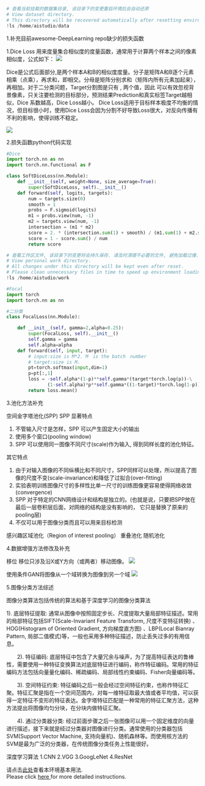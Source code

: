 ```python
# 查看当前挂载的数据集目录, 该目录下的变更重启环境后会自动还原
# View dataset directory. 
# This directory will be recovered automatically after resetting environment. 
!ls /home/aistudio/data
```

1.补充目前awesome-DeepLearning repo缺少的损失函数

1.Dice Loss
用来度量集合相似度的度量函数，通常用于计算两个样本之间的像素相似度，公式如下：
![](https://ai-studio-static-online.cdn.bcebos.com/83912eea711346139835f6ec6fe948bbb26dc0a15c3d4f75ae75923d40ef3eed)


Dice是公式后面部分,是两个样本A和B的相似度度量。分子是矩阵A和B逐个元素相乘（点乘），再求和，即相交。分母是矩阵分别求和（矩阵内所有元素加起来），再相加。对于二分类问题，Target分割图是只有 ,  两个值，因此 可以有效忽视背景像素，只关注要检测的目标部分，预测结果Prediction和真实标签Target越相似，Dice 系数越高，Dice Loss越小。
Dice Loss适用于目标样本极度不均衡的情况，但目标很小时，使用Dice Loss会因为分割不好导致Loss很大，对反向传播有不利的影响，使得训练不稳定。

![](https://ai-studio-static-online.cdn.bcebos.com/103dd435993c43f4ac5cbba6f5d7040dd8ce4f43fdc14b3b8bdfe2a24f3c5e72)


2.损失函数python代码实现


```python
#Dice 
import torch.nn as nn
import torch.nn.functional as F

class SoftDiceLoss(nn.Module):
    def __init__(self, weight=None, size_average=True):
        super(SoftDiceLoss, self).__init__()
    def forward(self, logits, targets):
        num = targets.size(0)
        smooth = 1
        probs = F.sigmoid(logits)
        m1 = probs.view(num, -1)
        m2 = targets.view(num, -1)
        intersection = (m1 * m2)
        score = 2. * (intersection.sum(1) + smooth) / (m1.sum(1) + m2.sum(1) + smooth)
        score = 1 - score.sum() / num
        return score
```


```python
# 查看工作区文件, 该目录下的变更将会持久保存. 请及时清理不必要的文件, 避免加载过慢.
# View personal work directory. 
# All changes under this directory will be kept even after reset. 
# Please clean unnecessary files in time to speed up environment loading. 
!ls /home/aistudio/work
```


```python
#Focal
import torch
import torch.nn as nn

#二分类
class FocalLoss(nn.Module):

    def __init__(self, gamma=2,alpha=0.25):
        super(FocalLoss, self).__init__()
        self.gamma = gamma
        self.alpha=alpha
    def forward(self, input, target):
        # input:size is M*2. M　is the batch　number
        # target:size is M.
        pt=torch.softmax(input,dim=1)
        p=pt[:,1]
        loss = -self.alpha*(1-p)**self.gamma*(target*torch.log(p))-\
               (1-self.alpha)*p**self.gamma*((1-target)*torch.log(1-p))
        return loss.mean()
```

3.池化方法补充

空间金字塔池化(SPP)
SPP 显著特点
1) 不管输入尺寸是怎样，SPP 可以产生固定大小的输出
2) 使用多个窗口(pooling window)
3) SPP 可以使用同一图像不同尺寸(scale)作为输入, 得到同样长度的池化特征。

其它特点
1) 由于对输入图像的不同纵横比和不同尺寸，SPP同样可以处理，所以提高了图像的尺度不变(scale-invariance)和降低了过拟合(over-fitting)
2) 实验表明训练图像尺寸的多样性比单一尺寸的训练图像更容易使得网络收敛(convergence)
3) SPP 对于特定的CNN网络设计和结构是独立的。(也就是说，只要把SPP放在最后一层卷积层后面，对网络的结构是没有影响的， 它只是替换了原来的pooling层)
4) 不仅可以用于图像分类而且可以用来目标检测

感兴趣区域池化（Region of interest pooling）
重叠池化
随机池化

4.数据增强方法修改及补充

移位
移位只涉及沿X或Y方向（或两者）移动图像。
![](https://ai-studio-static-online.cdn.bcebos.com/d95b3b70972a4a689cb481584726d7e57fc22b739f344f12813e3214131f6135)


使用条件GAN将图像从一个域转换为图像到另一个域
![](https://ai-studio-static-online.cdn.bcebos.com/2042dd8cde034ba8b52869de0d3351a488b25673939b4044953b24d29c0e90c8)


5.图像分类方法综述

图像分类算法包括传统的算法和基于深度学习的图像分类算法

1). 底层特征提取: 通常从图像中按照固定步长、尺度提取大量局部特征描述。常用的局部特征包括SIFT(Scale-Invariant Feature Transform, 尺度不变特征转换) 、HOG(Histogram of Oriented Gradient, 方向梯度直方图) 、LBP(Local Bianray Pattern, 局部二值模式)等，一般也采用多种特征描述，防止丢失过多的有用信息。

　　2). 特征编码: 底层特征中包含了大量冗余与噪声，为了提高特征表达的鲁棒性，需要使用一种特征变换算法对底层特征进行编码，称作特征编码。常用的特征编码方法包括向量量化编码、稀疏编码、局部线性约束编码、Fisher向量编码等。

　　3). 空间特征约束: 特征编码之后一般会经过空间特征约束，也称作特征汇聚。特征汇聚是指在一个空间范围内，对每一维特征取最大值或者平均值，可以获得一定特征不变形的特征表达。金字塔特征匹配是一种常用的特征汇聚方法，这种方法提出将图像均匀分块，在分块内做特征汇聚。

　　4). 通过分类器分类: 经过前面步骤之后一张图像可以用一个固定维度的向量进行描述，接下来就是经过分类器对图像进行分类。通常使用的分类器包括SVM(Support Vector Machine, 支持向量机)、随机森林等。而使用核方法的SVM是最为广泛的分类器，在传统图像分类任务上性能很好。
  

深度学习算法
1.CNN
2.VGG
3.GoogLeNet
4.ResNet

请点击[此处](https://ai.baidu.com/docs#/AIStudio_Project_Notebook/a38e5576)查看本环境基本用法.  <br>
Please click [here ](https://ai.baidu.com/docs#/AIStudio_Project_Notebook/a38e5576) for more detailed instructions. 

